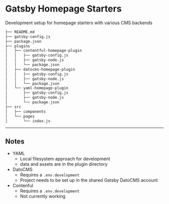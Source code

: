 
# Gatsby Homepage Starters

Development setup for homepage starters with various CMS backends

```sh
├── README.md
├── gatsby-config.js
├── package.json
├── plugins
│   ├── contentful-homepage-plugin
│   │   ├── gatsby-config.js
│   │   ├── gatsby-node.js
│   │   └── package.json
│   ├── datocms-homepage-plugin
│   │   ├── gatsby-config.js
│   │   ├── gatsby-node.js
│   │   └── package.json
│   └── yaml-homepage-plugin
│       ├── gatsby-config.js
│       ├── gatsby-node.js
│       └── package.json
├── src
│   ├── components
│   └── pages
│       └── index.js
```

---

## Notes

- YAML
  - Local filesystem approach for development
  - data and assets are in the plugin directory
- DatoCMS
  - Requires a `.env.development`
  - Project needs to be set up in the shared Gatsby DatoCMS account
- Contenful
  - Requires a `.env.development`
  - Not currently working
